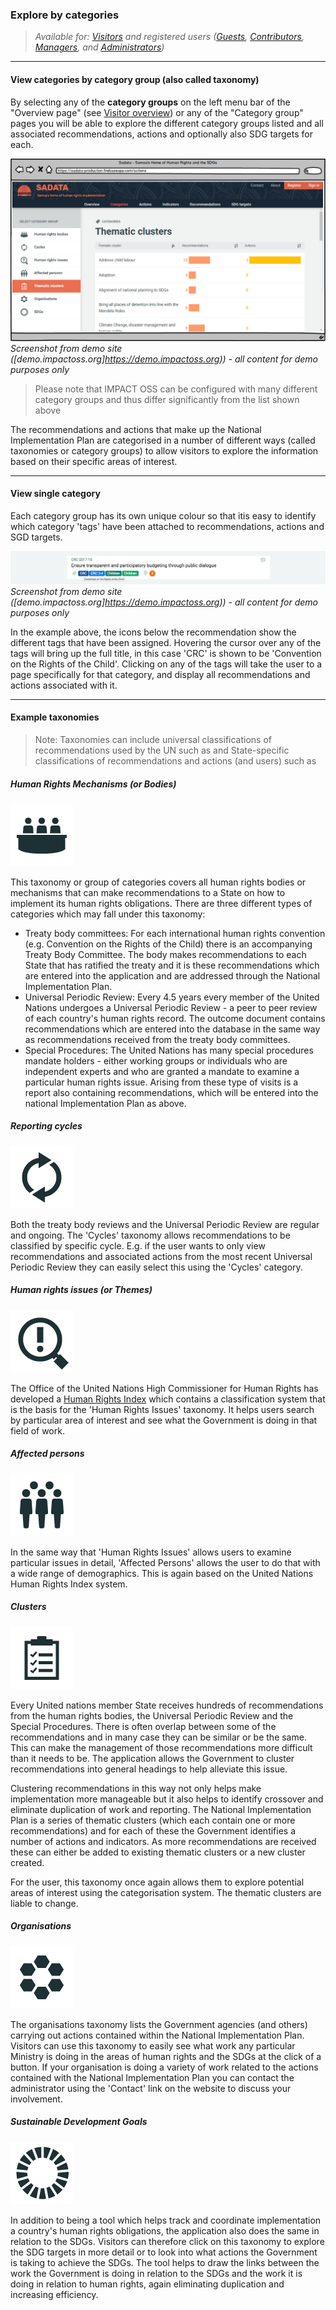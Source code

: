 ### Explore by categories

> _Available for: [Visitors](/visitors/visitor.md) and registered users ([Guests](/guests/guest.md), [Contributors](/contributors/contributor.md), [Managers](/managers/manager.md), and [Administrators](/admins/admin.md))_

---

#### View categories by category group (also called taxonomy)

By selecting any of the **category groups** on the left menu bar of the "Overview page" (see [Visitor overview](/visitors/visitor.md)) or any of the "Category group" pages you will be able to explore the different category groups listed and all associated recommendations, actions and optionally also SDG targets for each.

![](/assets/Categories.png)
_Screenshot from demo site ([demo.impactoss.org]https://demo.impactoss.org)) - all content for demo purposes only_

> Please note that IMPACT OSS can be configured with many different category groups and thus differ significantly from the list shown above

The recommendations and actions that make up the National Implementation Plan are categorised in a number of different ways (called taxonomies or category groups) to allow visitors to explore the information based on their specific areas of interest.

---

#### View single category

Each category group has its own unique colour so that itis easy to identify which category 'tags' have been attached to recommendations, actions and SGD targets.

![](/assets/cursor.png)
_Screenshot from demo site ([demo.impactoss.org]https://demo.impactoss.org)) - all content for demo purposes only_

In the example above, the icons below the recommendation show the different tags that have been assigned. Hovering the cursor over any of the tags will bring up the full title, in this case 'CRC' is shown to be 'Convention on the Rights of the Child'. Clicking on any of the tags will take the user to a page specifically for that category, and display all recommendations and actions associated with it.

---

#### Example taxonomies

> Note: Taxonomies can include universal classifications of recommendations used by the UN such as and State-specific classifications of recommendations and actions (and users) such as

##### Human Rights Mechanisms (or Bodies)

![](/assets/1_humanRightsBody.png)

This taxonomy or group of categories covers all human rights bodies or mechanisms that can make recommendations to a State on how to implement its human rights obligations. There are three different types of categories which may fall under this taxonomy:

* Treaty body committees: For each international human rights convention (e.g. Convention on the Rights of the Child) there is an accompanying Treaty Body Committee. The body makes recommendations to each State that has ratified the treaty and it is these recommendations which are entered into the application and are addressed through the National Implementation Plan.
* Universal Periodic Review: Every 4.5 years every member of the United Nations undergoes a Universal Periodic Review - a peer to peer review of each country's human rights record. The outcome document contains recommendations which are entered into the database in the same way as recommendations received from the treaty body committees.
* Special Procedures: The United Nations has many special procedures mandate holders - either working groups or individuals who are independent experts and who are granted a mandate to examine a particular human rights issue. Arising from these type of visits is a report also containing recommendations, which will be entered into the national Implementation Plan as above.

##### Reporting cycles

![](/assets/2_UNsession.png)

Both the treaty body reviews and the Universal Periodic Review are regular and ongoing. The 'Cycles' taxonomy allows recommendations to be classified by specific cycle. E.g. if the user wants to only view recommendations and associated actions from the most  recent Universal Periodic Review they can easily select this using the 'Cycles' category.

##### Human rights issues (or Themes)

![](/assets/5_humanrightsissue.png)

The Office of the United Nations High Commissioner for Human Rights has developed a [Human Rights Index](http://uhri.ohchr.org/en/) which contains a classification system that is the basis for the 'Human Rights Issues' taxonomy. It helps users search by particular area of interest and see what the Government is doing in that field of work.


##### Affected persons

![](/assets/4_affectedPersons.png)

In the same way that 'Human Rights Issues' allows users to examine particular issues in detail, 'Affected Persons' allows the user to do that with a wide range of demographics. This is again based on the United Nations Human Rights Index system.

##### Clusters

![](/assets/SMART.png)

Every United nations member State receives hundreds of recommendations from the human rights bodies, the Universal Periodic Review and the Special Procedures. There is often overlap between some of the recommendations and in many case they can be similar or be the same. This can make the management of those recommendations more difficult than it needs to be. The application allows the Government to cluster recommendations into general headings to help alleviate this issue.

Clustering recommendations in this way not only helps make implementation more manageable but it also helps to identify crossover and eliminate duplication of work and reporting. The National Implementation Plan is a series of thematic clusters (which each contain one or more recommendations) and for each of these the Government identifies a number of actions and indicators. As more recommendations are received these can either be added to existing thematic clusters or a new cluster created.

For the user, this taxonomy once again allows them to explore potential areas of interest using the categorisation system. The thematic clusters are liable to change.

##### Organisations

![](/assets/6_organisation.png)

The organisations taxonomy lists the Government agencies (and others) carrying out actions contained within the National Implementation Plan. Visitors can use this taxonomy to easily see what work any particular Ministry is doing in the areas of human rights and the SDGs at the click of a button. If your organisation is doing a variety of work related to the actions contained with the National Implementation Plan you can contact the administrator using the 'Contact' link on the website to discuss your involvement.

##### Sustainable Development Goals

![](/assets/7_sdgs.png)

In addition to being a tool which helps track and coordinate implementation a country's human rights obligations, the application also does the same in relation to the SDGs. Visitors can therefore click on this taxonomy to explore the SDG targets in more detail or to look into what actions the Government is taking to achieve the SDGs. The tool helps to draw the links between the work the Government is doing in relation to the SDGs and the work it is doing in relation to human rights, again eliminating duplication and increasing efficiency.